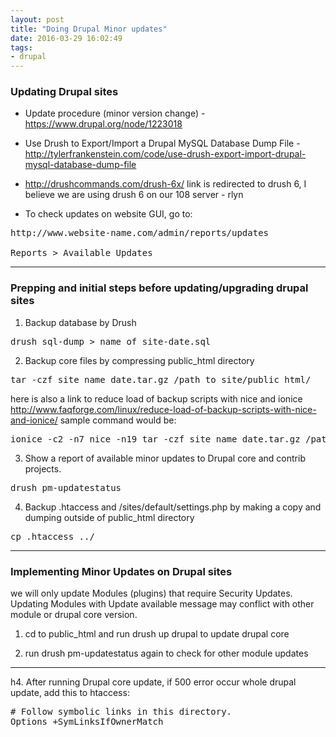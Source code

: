 ```yaml
---
layout: post
title: "Doing Drupal Minor updates"
date: 2016-03-29 16:02:49
tags:
- drupal
---
```


### Updating Drupal sites

- Update procedure (minor version change) - https://www.drupal.org/node/1223018
- Use Drush to Export/Import a Drupal MySQL Database Dump File - http://tylerfrankenstein.com/code/use-drush-export-import-drupal-mysql-database-dump-file

- http://drushcommands.com/drush-6x/
link is redirected to drush 6, I believe we are using drush 6 on our 108 server - rlyn

- To check updates on website GUI, go to:
<pre>
http://www.website-name.com/admin/reports/updates

Reports > Available Updates
</pre>

-----


### Prepping and initial steps before updating/upgrading drupal sites

1. Backup database by Drush
<pre>
drush sql-dump > name_of_site-date.sql
</pre>

2. Backup core files by compressing public_html directory
<pre>
tar -czf site_name_date.tar.gz /path_to_site/public_html/
</pre>
here is also a link to reduce load of backup scripts with nice and ionice
http://www.faqforge.com/linux/reduce-load-of-backup-scripts-with-nice-and-ionice/
sample command would be:
<pre>
ionice -c2 -n7 nice -n19 tar -czf site_name_date.tar.gz /path_to_site/public_html/
</pre>

3. Show a report of available minor updates to Drupal core and contrib projects.
<pre>
drush pm-updatestatus
</pre>

4. Backup .htaccess and /sites/default/settings.php by making a copy and dumping outside of public_html directory
<pre>
cp .htaccess ../
</pre>

-----

### Implementing Minor Updates on Drupal sites

we will only update Modules (plugins) that require Security Updates. Updating Modules with Update available message may conflict with other module or drupal core version.

1. cd to public_html and run drush up drupal to update drupal core

2. run drush pm-updatestatus again to check for other module updates

-----

h4. After running Drupal core update, if 500 error occur whole drupal update, add this to htaccess:
<pre>
# Follow symbolic links in this directory.
Options +SymLinksIfOwnerMatch
</pre>

